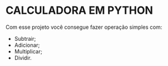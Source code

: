 # CALCULADORA EM PYTHON

Com esse projeto você consegue fazer operação simples com:

- Subtrair;
- Adicionar;
- Multiplicar;
- Dividir.
